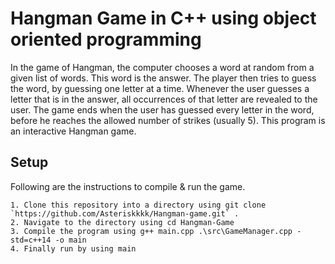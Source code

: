# Hangman Game in C++ using object oriented programming

In the game of Hangman, the computer chooses a word at random from a given list of words. This word is the answer. The player then tries to guess the word, by guessing one letter at a time. Whenever the user guesses a letter that is in the answer, all occurrences of that letter are revealed to the user. The game ends when the user has guessed every letter in the word, before he reaches the allowed number of strikes (usually 5). This program is an interactive Hangman game.

## Setup

Following are the instructions to compile & run the game.

    1. Clone this repository into a directory using git clone `https://github.com/Asteriskkkk/Hangman-game.git` .
    2. Navigate to the directory using cd Hangman-Game
    3. Compile the program using g++ main.cpp .\src\GameManager.cpp -std=c++14 -o main
    4. Finally run by using main
